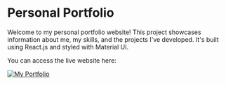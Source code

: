 # Personal Portfolio

Welcome to my personal portfolio website! This project showcases information about me, my skills, and the projects I've developed. It's built using React.js and styled with Material UI.

You can access the live website here: 

[![My Portfolio](https://img.shields.io/badge/my_portfolio-000?style=for-the-badge&logo=ko-fi&logoColor=white)](https://mokshagnav.github.io/portfolio/)
